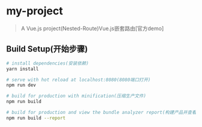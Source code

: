 # my-project

> A Vue.js project(Nested-Route)Vue.js嵌套路由[官方demo]

## Build Setup(开始步骤)

``` bash
# install dependencies(安装依赖)
yarn install

# serve with hot reload at localhost:8080(8080端口打开)
npm run dev

# build for production with minification(压缩生产文件)
npm run build

# build for production and view the bundle analyzer report(构建产品并查看包分析器报告)
npm run build --report
```
